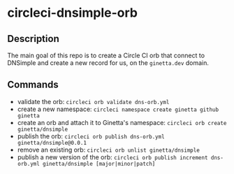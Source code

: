# circleci-dnsimple-orb

## Description

The main goal of this repo is to create a Circle CI orb that connect to DNSimple and create a new record for us, on the `ginetta.dev` domain.

## Commands

-   validate the orb: `circleci orb validate dns-orb.yml`
-   create a new namespace: `circleci namespace create ginetta github ginetta`
-   create an orb and attach it to Ginetta's namespace: `circleci orb create ginetta/dnsimple`
-   publish the orb: `circleci orb publish dns-orb.yml ginetta/dnsimple@0.0.1`
-   remove an existing orb: `circleci orb unlist ginetta/dnsimple`
-   publish a new version of the orb: `circleci orb publish increment dns-orb.yml ginetta/dnsimple [major|minor|patch]`

